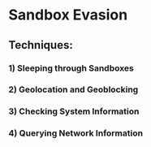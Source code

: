# Sandbox Evasion

## Techniques:

### 1) Sleeping through Sandboxes

### 2) Geolocation and Geoblocking

### 3) Checking System Information

### 4) Querying Network Information
